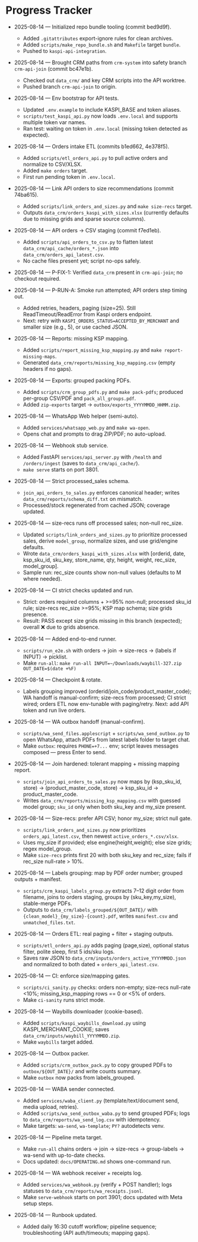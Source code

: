 # Progress Tracker

- 2025-08-14 — Initialized repo bundle tooling (commit bed9d9f).
  - Added `.gitattributes` export-ignore rules for clean archives.
  - Added `scripts/make_repo_bundle.sh` and `Makefile` target `bundle`.
  - Pushed to `kaspi-api-integration`.
 
- 2025-08-14 — Brought CRM paths from `crm-system` into safety branch `crm-api-join` (commit bc47e1b).
  - Checked out `data_crm/` and key CRM scripts into the API worktree.
  - Pushed branch `crm-api-join` to origin.

- 2025-08-14 — Env bootstrap for API tests.
  - Updated `.env.example` to include KASPI_BASE and token aliases.
  - `scripts/test_kaspi_api.py` now loads `.env.local` and supports multiple token var names.
  - Ran test: waiting on token in `.env.local` (missing token detected as expected).

- 2025-08-14 — Orders intake ETL (commits b1ed662, 4e378f5).
  - Added `scripts/etl_orders_api.py` to pull active orders and normalize to CSV/XLSX.
  - Added `make orders` target.
  - First run pending token in `.env.local`.

- 2025-08-14 — Link API orders to size recommendations (commit 74ba615).
  - Added `scripts/link_orders_and_sizes.py` and `make size-recs` target.
  - Outputs `data_crm/orders_kaspi_with_sizes.xlsx` (currently defaults due to missing grids and sparse source columns).

- 2025-08-14 — API orders → CSV staging (commit f7ed1eb).
  - Added `scripts/api_orders_to_csv.py` to flatten latest `data_crm/api_cache/orders_*.json` into `data_crm/orders_api_latest.csv`.
  - No cache files present yet; script no-ops safely.

- 2025-08-14 — P-FIX-1: Verified `data_crm` present in `crm-api-join`; no checkout required.

- 2025-08-14 — P-RUN-A: Smoke run attempted; API orders step timing out.
  - Added retries, headers, paging (size=25). Still ReadTimeout/ReadError from Kaspi orders endpoint.
  - Next: retry with `KASPI_ORDERS_STATUS=ACCEPTED_BY_MERCHANT` and smaller size (e.g., 5), or use cached JSON.

- 2025-08-14 — Reports: missing KSP mapping.
  - Added `scripts/report_missing_ksp_mapping.py` and `make report-missing-maps`.
  - Generated `data_crm/reports/missing_ksp_mapping.csv` (empty headers if no gaps).

- 2025-08-14 — Exports: grouped packing PDFs.
  - Added `scripts/crm_group_pdfs.py` and `make pack-pdfs`; produced per-group CSV/PDF and `pack_all_groups.pdf`.
  - Added `zip-exports` target → `outbox/exports_YYYYMMDD_HHMM.zip`.

- 2025-08-14 — WhatsApp Web helper (semi-auto).
  - Added `services/whatsapp_web.py` and `make wa-open`.
  - Opens chat and prompts to drag ZIP/PDF; no auto-upload.

- 2025-08-14 — Webhook stub service.
  - Added FastAPI `services/api_server.py` with `/health` and `/orders/ingest` (saves to `data_crm/api_cache/`).
  - `make serve` starts on port 3801.

- 2025-08-14 — Strict processed_sales schema.
  - `join_api_orders_to_sales.py` enforces canonical header; writes `data_crm/reports/schema_diff.txt` on mismatch.
  - Processed/stock regenerated from cached JSON; coverage updated.

- 2025-08-14 — size-recs runs off processed sales; non-null rec_size.
  - Updated `scripts/link_orders_and_sizes.py` to prioritize processed sales, derive `model_group`, normalize sizes, and use grid/engine defaults.
  - Wrote `data_crm/orders_kaspi_with_sizes.xlsx` with [orderid, date, ksp_sku_id, sku_key, store_name, qty, height, weight, rec_size, model_group].
  - Sample run: rec_size counts show non-null values (defaults to M where needed).

- 2025-08-14 — CI strict checks updated and run.
  - Strict: orders required columns + >=95% non-null; processed sku_id rule; size-recs rec_size >=95%; KSP map schema; size grids presence.
  - Result: PASS except size grids missing in this branch (expected); overall ❌ due to grids absence.

- 2025-08-14 — Added end-to-end runner.
  - `scripts/run_e2e.sh` with orders → join → size-recs → (labels if INPUT) → picklist.
  - Make `run-all`: `make run-all INPUT=~/Downloads/waybill-327.zip OUT_DATE=$(date +%F)`

- 2025-08-14 — Checkpoint & rotate.
  - Labels grouping improved (orderid/join_code/product_master_code); WA handoff is manual-confirm; size-recs from processed; CI strict wired; orders ETL now env-tunable with paging/retry. Next: add API token and run live orders.

- 2025-08-14 — WA outbox handoff (manual-confirm).
  - `scripts/wa_send_files.applescript` + `scripts/wa_send_outbox.py` to open WhatsApp, attach PDFs from latest labels folder to target chat.
  - Make `outbox`: requires `PHONE=+7...` env; script leaves messages composed — press Enter to send.

- 2025-08-14 — Join hardened: tolerant mapping + missing mapping report.
  - `scripts/join_api_orders_to_sales.py` now maps by (ksp_sku_id, store) → (product_master_code, store) → ksp_sku_id → product_master_code.
  - Writes `data_crm/reports/missing_ksp_mapping.csv` with guessed model group; `sku_id` only when both sku_key and my_size present.

- 2025-08-14 — Size-recs: prefer API CSV; honor my_size; strict null gate.
  - `scripts/link_orders_and_sizes.py` now prioritizes `orders_api_latest.csv`, then newest `active_orders_*.csv/xlsx`.
  - Uses my_size if provided; else engine(height,weight); else size grids; regex model_group.
  - Make `size-recs` prints first 20 with both sku_key and rec_size; fails if rec_size null-rate > 10%.

- 2025-08-14 — Labels grouping: map by PDF order number; grouped outputs + manifest.
  - `scripts/crm_kaspi_labels_group.py` extracts 7–12 digit order from filename, joins to orders staging, groups by (sku_key,my_size), stable-merge PDFs.
  - Outputs to `data_crm/labels_grouped/${OUT_DATE}/` with `{clean_model}_{my_size}-{count}.pdf`, writes `manifest.csv` and `unmatched_files.txt`.

- 2025-08-14 — Orders ETL: real paging + filter + staging outputs.
  - `scripts/etl_orders_api.py` adds paging (page,size), optional status filter, polite sleep, first 5 ids/sku logs.
  - Saves raw JSON to `data_crm/inputs/orders_active_YYYYMMDD.json` and normalized to both dated + `orders_api_latest.csv`.

- 2025-08-14 — CI: enforce size/mapping gates.
  - `scripts/ci_sanity.py` checks: orders non-empty; size-recs null-rate <10%; missing_ksp_mapping rows == 0 or <5% of orders.
  - Make `ci-sanity` runs strict mode.

- 2025-08-14 — Waybills downloader (cookie-based).
  - Added `scripts/kaspi_waybills_download.py` using KASPI_MERCHANT_COOKIE; saves `data_crm/inputs/waybill_YYYYMMDD.zip`.
  - Make `waybills` target added.

- 2025-08-14 — Outbox packer.
  - Added `scripts/crm_outbox_pack.py` to copy grouped PDFs to `outbox/${OUT_DATE}/` and write counts summary.
  - Make `outbox` now packs from labels_grouped.

- 2025-08-14 — WABA sender connected.
  - Added `services/waba_client.py` (template/text/document send, media upload, retries).
  - Added `scripts/wa_send_outbox_waba.py` to send grouped PDFs; logs to `data_crm/reports/wa_send_log.csv` with idempotency.
  - Make targets: `wa-send`, `wa-template`; `PY?` autodetects venv.

- 2025-08-14 — Pipeline meta target.
  - Make `run-all` chains orders → join → size-recs → group-labels → wa-send with up-to-date checks.
  - Docs updated: `docs/OPERATING.md` shows one-command run.

- 2025-08-14 — WA webhook receiver + receipts log.
  - Added `services/wa_webhook.py` (verify + POST handler); logs statuses to `data_crm/reports/wa_receipts.jsonl`.
  - Make `serve-webhook` starts on port 3901; docs updated with Meta setup steps.

- 2025-08-14 — Runbook updated.
  - Added daily 16:30 cutoff workflow; pipeline sequence; troubleshooting (API auth/timeouts; mapping gaps).
